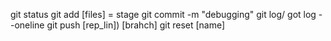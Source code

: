 git status
git add [files] = stage
git commit -m "debugging"
git log/ got log --oneline
git push [rep_lin]) [brahch]
git reset [name]
